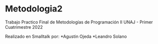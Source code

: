 # Metodologia2
Trabajo Practico Final de Metodologías de Programación II 
UNAJ - Primer Cuatrimestre 2022

Realizado en Smalltalk por:
*Agustin Ojeda
*Leandro Solano

